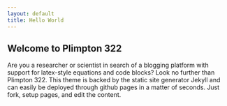 ```yaml
---
layout: default
title: Hello World
---
```

## Welcome to Plimpton 322

Are you a researcher or scientist in search of a blogging platform with support for latex-style equations and code blocks? Look no further than Plimpton 322. This theme is backed by the static site generator Jekyll and can easily be deployed through github pages in a matter of seconds. Just fork, setup pages, and edit the content.
